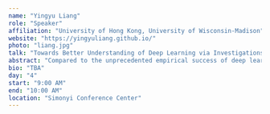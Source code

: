 ```yaml
---
name: "Yingyu Liang"
role: "Speaker"
affiliation: "University of Hong Kong, University of Wisconsin-Madison"
website: "https://yingyuliang.github.io/"
photo: "liang.jpg"
talk: "Towards Better Understanding of Deep Learning via Investigations of the Learning Dynamics"
abstract: "Compared to the unprecedented empirical success of deep learning, theoretical understanding largely lags behind. In particular, traditional tools are inadequate for analyzing the optimization and generalization in deep learning. This talk will discuss the unique and novel challenges in this direction, via a few case studies: the neural tangent kernel (NTK) approach, feature learning beyond NTK, and different in-context learning behavior of larger language models."
bio: "TBA"
day: "4"
start: "9:00 AM"
end: "10:00 AM"
location: "Simonyi Conference Center"
---
```


